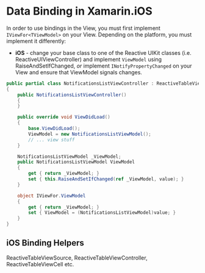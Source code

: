 # Data Binding in Xamarin.iOS

In order to use bindings in the View, you must first implement
`IViewFor<TViewModel>` on your View. Depending on the platform, you must
implement it differently:

* **iOS** - change your base class to one of the Reactive UIKit classes (i.e.
  ReactiveUIViewController) and implement `ViewModel` using
  RaiseAndSetIfChanged, *or* implement `INotifyPropertyChanged` on your View and
  ensure that ViewModel signals changes.

```csharp
public partial class NotificationsListViewController : ReactiveTableViewController, IViewFor<NotificationsListViewModel>
{
    public NotificationsListViewController()
    {
    }

    public override void ViewDidLoad()
    {
        base.ViewDidLoad();
        ViewModel = new NotificationsListViewModel();
        // ... view stuff
    }

    NotificationsListViewModel _ViewModel;
    public NotificationsListViewModel ViewModel
    {
        get { return _ViewModel; }
        set { this.RaiseAndSetIfChanged(ref _ViewModel, value); }
    }

    object IViewFor.ViewModel
    {
        get { return _ViewModel; }
        set { ViewModel = (NotificationsListViewModel)value; }
    }
}
```

## iOS Binding Helpers
ReactiveTableViewSource, ReactiveTableViewController, ReactiveTableViewCell etc. 
